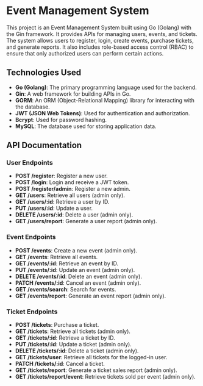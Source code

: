 # Event Management System

This project is an Event Management System built using Go (Golang) with the Gin framework. It provides APIs for managing users, events, and tickets. The system allows users to register, login, create events, purchase tickets, and generate reports. It also includes role-based access control (RBAC) to ensure that only authorized users can perform certain actions.

## Technologies Used
- **Go (Golang)**: The primary programming language used for the backend.
- **Gin**: A web framework for building APIs in Go.
- **GORM**: An ORM (Object-Relational Mapping) library for interacting with the database.
- **JWT (JSON Web Tokens)**: Used for authentication and authorization.
- **Bcrypt**: Used for password hashing.
- **MySQL**: The database used for storing application data.

## API Documentation

### User Endpoints
- **POST /register**: Register a new user.
- **POST /login**: Login and receive a JWT token.
- **POST /register/admin**: Register a new admin.
- **GET /users**: Retrieve all users (admin only).
- **GET /users/:id**: Retrieve a user by ID.
- **PUT /users/:id**: Update a user.
- **DELETE /users/:id**: Delete a user (admin only).
- **GET /users/report**: Generate a user report (admin only).

### Event Endpoints
- **POST /events**: Create a new event (admin only).
- **GET /events**: Retrieve all events.
- **GET /events/:id**: Retrieve an event by ID.
- **PUT /events/:id**: Update an event (admin only).
- **DELETE /events/:id**: Delete an event (admin only).
- **PATCH /events/:id**: Cancel an event (admin only).
- **GET /events/search**: Search for events.
- **GET /events/report**: Generate an event report (admin only).

### Ticket Endpoints
- **POST /tickets**: Purchase a ticket.
- **GET /tickets**: Retrieve all tickets (admin only).
- **GET /tickets/:id**: Retrieve a ticket by ID.
- **PUT /tickets/:id**: Update a ticket (admin only).
- **DELETE /tickets/:id**: Delete a ticket (admin only).
- **GET /tickets/user**: Retrieve all tickets for the logged-in user.
- **PATCH /tickets/:id**: Cancel a ticket.
- **GET /tickets/report**: Generate a ticket sales report (admin only).
- **GET /tickets/report/event**: Retrieve tickets sold per event (admin only).
